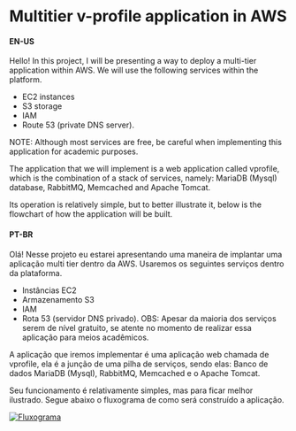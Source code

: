 # Multitier v-profile application in AWS
#### EN-US
Hello! In this project, I will be presenting a way to deploy a multi-tier application within AWS. We will use the following services within the platform.
- EC2 instances
- S3 storage
- IAM
- Route 53 (private DNS server).

NOTE: Although most services are free, be careful when implementing this application for academic purposes.

The application that we will implement is a web application called vprofile, which is the combination of a stack of services, namely: MariaDB (Mysql) database, RabbitMQ, Memcached and Apache Tomcat.

Its operation is relatively simple, but to better illustrate it, below is the flowchart of how the application will be built.

#### PT-BR
Olá! Nesse projeto eu estarei apresentando uma maneira de implantar uma aplicação multi tier dentro da AWS. Usaremos os seguintes serviços dentro da plataforma.
- Instâncias EC2
- Armazenamento S3
- IAM
- Rota 53 (servidor DNS privado).
OBS: Apesar da maioria dos serviços serem de nível gratuito, se atente no momento de realizar essa aplicação para meios acadêmicos.

A aplicação que iremos implementar é uma aplicação web chamada de vprofile, ela é a junção de uma pilha de serviços, sendo elas: Banco de dados MariaDB (Mysql), RabbitMQ, Memcached e o Apache Tomcat.

Seu funcionamento é relativamente simples, mas para ficar melhor ilustrado. Segue abaixo o fluxograma de como será construído a aplicação.

[![Fluxograma](https://felipe-vprofile-artifacts.s3.sa-east-1.amazonaws.com/Diagrama+em+branco.png "Fluxograma")](https://felipe-vprofile-artifacts.s3.sa-east-1.amazonaws.com/Diagrama+em+branco.png "Fluxograma")



